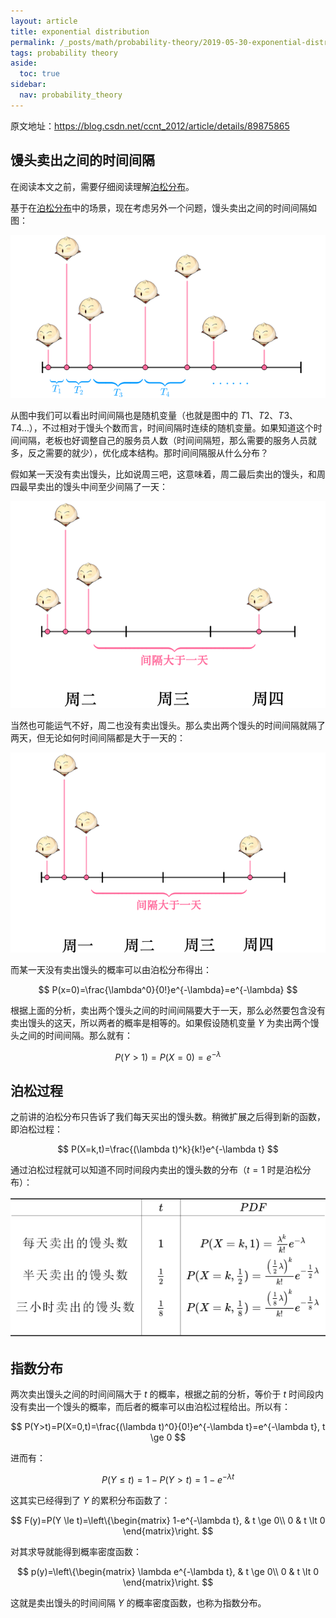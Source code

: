 ```yaml
---
layout: article
title: exponential distribution
permalink: /_posts/math/probability-theory/2019-05-30-exponential-distribution
tags: probability theory
aside:
  toc: true
sidebar:
  nav: probability_theory
---
```


<!--more-->


原文地址：<https://blog.csdn.net/ccnt_2012/article/details/89875865>



## 馒头卖出之间的时间间隔

在阅读本文之前，需要仔细阅读理解[泊松分布](2019-05-28-poisson-distribution.md)。

基于在[泊松分布](2019-05-28-poisson-distribution.md)中的场景，现在考虑另外一个问题，馒头卖出之间的时间间隔如图：

![](assets/12.png)

从图中我们可以看出时间间隔也是随机变量（也就是图中的 $T1、T2、T3、T4 \dots$），不过相对于馒头个数而言，时间间隔时连续的随机变量。如果知道这个时间间隔，老板也好调整自己的服务员人数（时间间隔短，那么需要的服务人员就多，反之需要的就少），优化成本结构。那时间间隔服从什么分布？

假如某一天没有卖出馒头，比如说周三吧，这意味着，周二最后卖出的馒头，和周四最早卖出的馒头中间至少间隔了一天：

![](assets/13.png)

当然也可能运气不好，周二也没有卖出馒头。那么卖出两个馒头的时间间隔就隔了两天，但无论如何时间间隔都是大于一天的：

![](assets/14.png)

而某一天没有卖出馒头的概率可以由泊松分布得出：

$$
P(x=0)=\frac{\lambda^0}{0!}e^{-\lambda}=e^{-\lambda}
$$

根据上面的分析，卖出两个馒头之间的时间间隔要大于一天，那么必然要包含没有卖出馒头的这天，所以两者的概率是相等的。如果假设随机变量 $Y$ 为卖出两个馒头之间的时间间隔。那么就有：

$$
P(Y>1)=P(X=0)=e^{-\lambda}
$$



## 泊松过程

之前讲的泊松分布只告诉了我们每天买出的馒头数。稍微扩展之后得到新的函数，即泊松过程：

$$
P(X=k,t)=\frac{(\lambda t)^k}{k!}e^{-\lambda t}
$$

通过泊松过程就可以知道不同时间段内卖出的馒头数的分布（$t=1$ 时是泊松分布）：

![1559184118882](assets/1559184118882.png)




## 指数分布

两次卖出馒头之间的时间间隔大于 $t$ 的概率，根据之前的分析，等价于 $t$ 时间段内没有卖出一个馒头的概率，而后者的概率可以由泊松过程给出。所以有：

$$
P(Y>t)=P(X=0,t)=\frac{(\lambda t)^0}{0!}e^{-\lambda t}=e^{-\lambda t}, t \ge 0
$$

进而有：

$$
P(Y \le t)=1-P(Y > t)=1-e^{-\lambda t}
$$

这其实已经得到了 $Y$ 的累积分布函数了：

$$
F(y)=P(Y \le t)=\left\{\begin{matrix}
1-e^{-\lambda t}, & t \ge 0\\ 
0 & t \lt 0
\end{matrix}\right.
$$

对其求导就能得到概率密度函数：

$$
p(y)=\left\{\begin{matrix}
\lambda e^{-\lambda t}, & t \ge 0\\ 
0 & t \lt 0
\end{matrix}\right.
$$

这就是卖出馒头的时间间隔 $Y$ 的概率密度函数，也称为指数分布。

